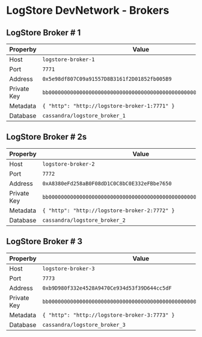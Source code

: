 # LogStore DevNetwork - Brokers

## LogStore Broker # 1

| Properby    | Value                                                              |
| ----------- | ------------------------------------------------------------------ |
| Host        | `logstore-broker-1`                                                |
| Port        | `7771`                                                             |
| Address     | `0x5e98df807C09a91557D8B3161f2D01852fb005B9`                       |
| Private Key | `bb00000000000000000000000000000000000000000000000000000000000001` |
| Metadata    | `{ "http": "http://logstore-broker-1:7771" }`                      |
| Database    | `cassandra/logstore_broker_1`                                      |

## LogStore Broker # 2s

| Properby    | Value                                                              |
| ----------- | ------------------------------------------------------------------ |
| Host        | `logstore-broker-2`                                                |
| Port        | `7772`                                                             |
| Address     | `0xA8380eFd258aB0F08dD1C0C8bC0E332eFBbe7650`                       |
| Private Key | `bb00000000000000000000000000000000000000000000000000000000000002` |
| Metadata    | `{ "http": "http://logstore-broker-2:7772" }`                      |
| Database    | `cassandra/logstore_broker_2`                                      |

## LogStore Broker # 3

| Properby    | Value                                                              |
| ----------- | ------------------------------------------------------------------ |
| Host        | `logstore-broker-3`                                                |
| Port        | `7773`                                                             |
| Address     | `0xb9D980f332e4528A9470Ce934d53f39D644cc5dF`                       |
| Private Key | `bb00000000000000000000000000000000000000000000000000000000000003` |
| Metadata    | `{ "http": "http://logstore-broker-3:7773" }`                      |
| Database    | `cassandra/logstore_broker_3`                                      |
